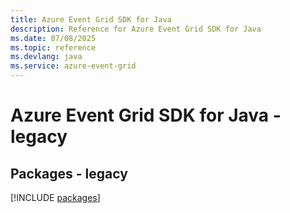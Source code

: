 ```yaml
---
title: Azure Event Grid SDK for Java
description: Reference for Azure Event Grid SDK for Java
ms.date: 07/08/2025
ms.topic: reference
ms.devlang: java
ms.service: azure-event-grid
---
```

# Azure Event Grid SDK for Java - legacy
## Packages - legacy
[!INCLUDE [packages](event-grid-index.md)]